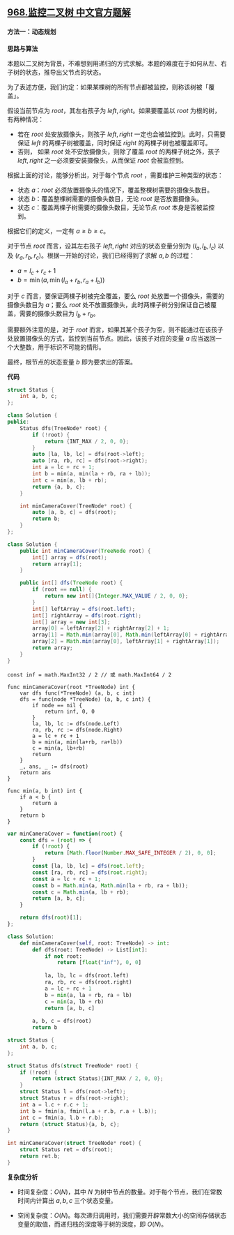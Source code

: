 ## [968.监控二叉树 中文官方题解](https://leetcode.cn/problems/binary-tree-cameras/solutions/100000/jian-kong-er-cha-shu-by-leetcode-solution)
#### 方法一：动态规划

**思路与算法**

本题以二叉树为背景，不难想到用递归的方式求解。本题的难度在于如何从左、右子树的状态，推导出父节点的状态。

为了表述方便，我们约定：如果某棵树的所有节点都被监控，则称该树被「覆盖」。

假设当前节点为 $\textit{root}$，其左右孩子为 $\textit{left}, \textit{right}$。如果要覆盖以 $\textit{root}$ 为根的树，有两种情况：
- 若在 $\textit{root}$ 处安放摄像头，则孩子 $\textit{left}, \textit{right}$ 一定也会被监控到。此时，只需要保证 $\textit{left}$ 的两棵子树被覆盖，同时保证  $\textit{right}$ 的两棵子树也被覆盖即可。
- 否则， 如果 $\textit{root}$ 处不安放摄像头，则除了覆盖 $\textit{root}$ 的两棵子树之外，孩子 $\textit{left}, \textit{right}$ 之一必须要安装摄像头，从而保证 $\textit{root}$ 会被监控到。

根据上面的讨论，能够分析出，对于每个节点 $\textit{root}$ ，需要维护三种类型的状态：
- 状态 $a$：$\textit{root}$ 必须放置摄像头的情况下，覆盖整棵树需要的摄像头数目。
- 状态 $b$：覆盖整棵树需要的摄像头数目，无论 $\textit{root}$ 是否放置摄像头。
- 状态 $c$：覆盖两棵子树需要的摄像头数目，无论节点 $\textit{root}$ 本身是否被监控到。

根据它们的定义，一定有 $a \geq b \geq c$。

对于节点 $\textit{root}$ 而言，设其左右孩子 $\textit{left}, \textit{right}$ 对应的状态变量分别为 $(l_a,l_b,l_c)$ 以及 $(r_a,r_b,r_c)$。根据一开始的讨论，我们已经得到了求解 $a,b$ 的过程：
- $a = l_c + r_c + 1$
- $b = \min(a, \min(l_a + r_b, r_a + l_b))$ 

对于 $c$ 而言，要保证两棵子树被完全覆盖，要么 $\textit{root}$ 处放置一个摄像头，需要的摄像头数目为 $a$；要么 $\textit{root}$ 处不放置摄像头，此时两棵子树分别保证自己被覆盖，需要的摄像头数目为 $l_b + r_b$。

需要额外注意的是，对于 $\textit{root}$ 而言，如果其某个孩子为空，则不能通过在该孩子处放置摄像头的方式，监控到当前节点。因此，该孩子对应的变量 $a$ 应当返回一个大整数，用于标识不可能的情形。

最终，根节点的状态变量 $b$ 即为要求出的答案。

**代码**

```C++ [sol1-C++]
struct Status {
    int a, b, c;
};

class Solution {
public:
    Status dfs(TreeNode* root) {
        if (!root) {
            return {INT_MAX / 2, 0, 0};
        }
        auto [la, lb, lc] = dfs(root->left);
        auto [ra, rb, rc] = dfs(root->right);
        int a = lc + rc + 1;
        int b = min(a, min(la + rb, ra + lb));
        int c = min(a, lb + rb);
        return {a, b, c};
    }

    int minCameraCover(TreeNode* root) {
        auto [a, b, c] = dfs(root);
        return b;
    }
};
```

```Java [sol1-Java]
class Solution {
    public int minCameraCover(TreeNode root) {
        int[] array = dfs(root);
        return array[1];
    }

    public int[] dfs(TreeNode root) {
        if (root == null) {
            return new int[]{Integer.MAX_VALUE / 2, 0, 0};
        }
        int[] leftArray = dfs(root.left);
        int[] rightArray = dfs(root.right);
        int[] array = new int[3];
        array[0] = leftArray[2] + rightArray[2] + 1;
        array[1] = Math.min(array[0], Math.min(leftArray[0] + rightArray[1], rightArray[0] + leftArray[1]));
        array[2] = Math.min(array[0], leftArray[1] + rightArray[1]);
        return array;
    }
}
```

```Golang [sol1-Golang]
const inf = math.MaxInt32 / 2 // 或 math.MaxInt64 / 2

func minCameraCover(root *TreeNode) int {
    var dfs func(*TreeNode) (a, b, c int)
    dfs = func(node *TreeNode) (a, b, c int) {
        if node == nil {
            return inf, 0, 0
        }
        la, lb, lc := dfs(node.Left)
        ra, rb, rc := dfs(node.Right)
        a = lc + rc + 1
        b = min(a, min(la+rb, ra+lb))
        c = min(a, lb+rb)
        return
    }
    _, ans, _ := dfs(root)
    return ans
}

func min(a, b int) int {
    if a < b {
        return a
    }
    return b
}
```

```JavaScript [sol1-JavaScript]
var minCameraCover = function(root) {
    const dfs = (root) => {
        if (!root) {
            return [Math.floor(Number.MAX_SAFE_INTEGER / 2), 0, 0];
        }
        const [la, lb, lc] = dfs(root.left);
        const [ra, rb, rc] = dfs(root.right);
        const a = lc + rc + 1;
        const b = Math.min(a, Math.min(la + rb, ra + lb));
        const c = Math.min(a, lb + rb);
        return [a, b, c];
    }

    return dfs(root)[1];
};
```

```Python [sol1-Python3]
class Solution:
    def minCameraCover(self, root: TreeNode) -> int:
        def dfs(root: TreeNode) -> List[int]:
            if not root:
                return [float("inf"), 0, 0]
            
            la, lb, lc = dfs(root.left)
            ra, rb, rc = dfs(root.right)
            a = lc + rc + 1
            b = min(a, la + rb, ra + lb)
            c = min(a, lb + rb)
            return [a, b, c]
        
        a, b, c = dfs(root)
        return b
```

```C [sol1-C]
struct Status {
    int a, b, c;
};

struct Status dfs(struct TreeNode* root) {
    if (!root) {
        return (struct Status){INT_MAX / 2, 0, 0};
    }
    struct Status l = dfs(root->left);
    struct Status r = dfs(root->right);
    int a = l.c + r.c + 1;
    int b = fmin(a, fmin(l.a + r.b, r.a + l.b));
    int c = fmin(a, l.b + r.b);
    return (struct Status){a, b, c};
}

int minCameraCover(struct TreeNode* root) {
    struct Status ret = dfs(root);
    return ret.b;
}
```

**复杂度分析**

- 时间复杂度：$O(N)$，其中 $N$ 为树中节点的数量。对于每个节点，我们在常数时间内计算出 $a,b,c$ 三个状态变量。

- 空间复杂度：$O(N)$。每次递归调用时，我们需要开辟常数大小的空间存储状态变量的取值，而递归栈的深度等于树的深度，即 $O(N)$。